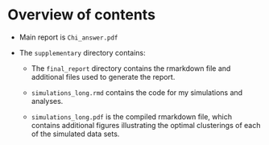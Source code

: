 # Overview of contents

* Main report is `Chi_answer.pdf`
* The `supplementary` directory contains:

  *  The `final_report` directory contains the rmarkdown file and additional files used to generate the report.  
  
  * `simulations_long.rmd` contains the code for my simulations and analyses.  
  
  * `simulations_long.pdf` is the compiled rmarkdown file, which contains additional figures illustrating the optimal clusterings of each of the simulated data sets.
